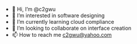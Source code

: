 - 👋 Hi, I’m @c2gwu
- 👀 I’m interested in software designing
- 🌱 I’m currently learning cloud compliance
- 💞️ I’m looking to collaborate on interface creation
- 📫 How to reach me c2gwu@yahoo.com

<!---
c2gwu/c2gwu is a ✨ special ✨ repository because its `README.md` (this file) appears on your GitHub profile.
You can click the Preview link to take a look at your changes.
--->
